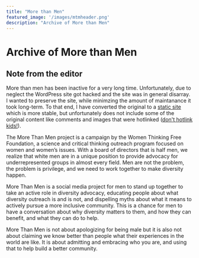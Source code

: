 ```yaml
---
title: "More than Men"
featured_image: '/images/mtmheader.png'
description: "Archive of More than Men"
---
```

# Archive of More than Men 

## Note from the editor
More than men has been inactive for a very long time. Unfortunately, due to neglect the WordPress site got hacked and the site was in general disarray. 
I wanted to preserve the site, while minimzing the amount of maintanance it took long-term. To that end, I have converted the original to a [static site](https://gohugo.io/)
which is more stable, but unfortunately does not include some of the original content like comments and images that were hotlinked ([don't hotlink kids!](https://www.pixsy.com/academy/image-owner/hotlinking/)).

The More Than Men project is a campaign by the Women Thinking Free Foundation, a science and critical thinking outreach program focused on women and women’s issues. With a board of directors that is half men, we realize that white men are in a unique position to provide advocacy for underrepresented groups in almost every field. Men are not the problem, the problem is privilege, and we need to work together to make diversity happen.

More Than Men is a social media project for men to stand up together to take an active role in diversity advocacy, educating people about what diversity outreach is and is not, and dispelling myths about what it means to actively pursue a more inclusive community. This is a chance for men to have a conversation about why diversity matters to them, and how they can benefit, and what they can do to help.

More Than Men is not about apologizing for being male but it is also not about claiming we know better than people what their experiences in the world are like. It is about admitting and embracing who you are, and using that to help build a better community.
